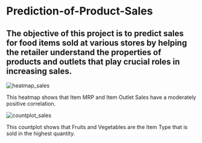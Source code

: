 # Prediction-of-Product-Sales

## The objective of this project is to predict sales for food items sold at various stores by helping the retailer understand the properties of products and outlets that play crucial roles in increasing sales.

![heatmap_sales](https://github.com/EhLeeOod/Prediction-of-Product-Sales/assets/25497173/a93a1ed5-ca2a-4ac5-8cfc-37bbc26eda48)

This heatmap shows that Item MRP and Item Outlet Sales have a moderately positive correlation.

![countplot_sales](https://github.com/EhLeeOod/Prediction-of-Product-Sales/assets/25497173/548077b0-e213-4bd9-b137-20f8510f678b)

This countplot shows that Fruits and Vegetables are the Item Type that is sold in the highest quantity.

